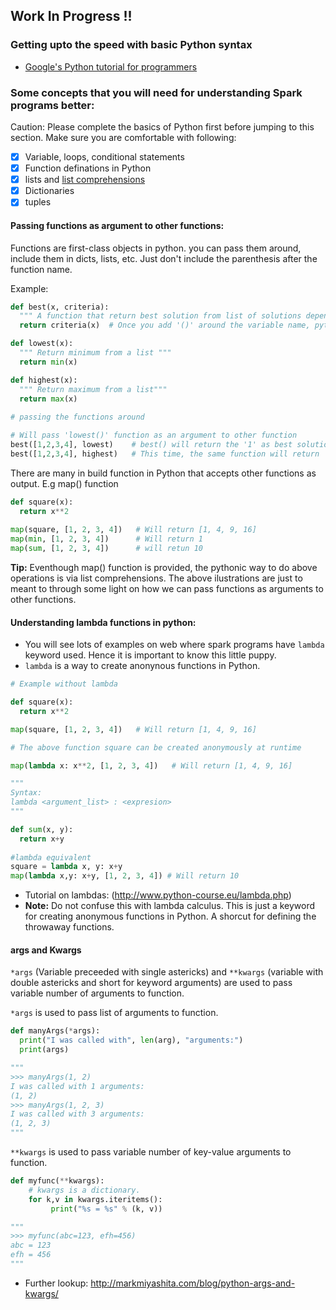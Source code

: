 ## Work In Progress !!

### Getting upto the speed with basic Python syntax
- [Google's Python tutorial for programmers](https://developers.google.com/edu/python/)

### Some concepts that you will need for understanding Spark programs better:
Caution: Please complete the basics of Python first before jumping to this section. Make sure you are comfortable with following:

- [x] Variable, loops, conditional statements
- [x] Function definations in Python
- [x] lists and [list comprehensions](http://www.pythonforbeginners.com/basics/list-comprehensions-in-python)
- [x] Dictionaries
- [x] tuples 

#### Passing functions as argument to other functions:
Functions are first-class objects in python. you can pass them around, include them in dicts, lists, etc. Just don't include the parenthesis after the function name. 

Example:
```python
def best(x, criteria):
  """ A function that return best solution from list of solutions depending upon criteria"""
  return criteria(x)  # Once you add '()' around the variable name, python tries to run it as function.

def lowest(x):
  """ Return minimum from a list """
  return min(x)

def highest(x):
  """ Return maximum from a list"""
  return max(x)
  
# passing the functions around

# Will pass 'lowest()' function as an argument to other function
best([1,2,3,4], lowest)    # best() will return the '1' as best solution
best([1,2,3,4], highest)   # This time, the same function will return '4' as best solution

```

There are many in build function in Python that accepts other functions as output.
E.g map() function

```python
def square(x):
  return x**2
  
map(square, [1, 2, 3, 4])   # Will return [1, 4, 9, 16]
map(min, [1, 2, 3, 4])      # Will return 1
map(sum, [1, 2, 3, 4])      # will retun 10

```

**Tip:** Eventhough map() function is provided, the pythonic way to do above operations is via list comprehensions. The above ilustrations are just to meant to through some light on how we can pass functions as arguments to other functions.

#### Understanding lambda functions in python:
- You will see lots of examples on web where spark programs have `lambda` keyword used. Hence it is important to know this little puppy.   
- `lambda` is a way to create anonynous functions in Python.
```python
# Example without lambda

def square(x):
  return x**2

map(square, [1, 2, 3, 4])   # Will return [1, 4, 9, 16]

# The above function square can be created anonymously at runtime

map(lambda x: x**2, [1, 2, 3, 4])   # Will return [1, 4, 9, 16]

"""
Syntax:
lambda <argument_list> : <expresion>
"""

def sum(x, y): 
  return x+y
  
#lambda equivalent
square = lambda x, y: x+y
map(lambda x,y: x+y, [1, 2, 3, 4]) # Will return 10

```

- Tutorial on lambdas: (http://www.python-course.eu/lambda.php) 
- **Note:** Do not confuse this with lambda calculus. This is just a keyword for creating anonymous functions in Python. A shorcut for defining the throwaway functions. 
 

#### args and Kwargs

`*args` (Variable preceeded with single astericks) and `**kwargs` (variable with double astericks and short for keyword arguments) are used to pass variable number of arguments to function.

`*args` is used to pass list of arguments to function.

```python
def manyArgs(*args):
  print("I was called with", len(arg), "arguments:")
  print(args)

"""
>>> manyArgs(1, 2)
I was called with 1 arguments: 
(1, 2)
>>> manyArgs(1, 2, 3)
I was called with 3 arguments: 
(1, 2, 3)
"""
```

`**kwargs` is used to pass variable number of key-value arguments to function.

```python
def myfunc(**kwargs):
    # kwargs is a dictionary.
    for k,v in kwargs.iteritems():
         print("%s = %s" % (k, v))

"""
>>> myfunc(abc=123, efh=456)
abc = 123
efh = 456
"""
```

- Further lookup: http://markmiyashita.com/blog/python-args-and-kwargs/
